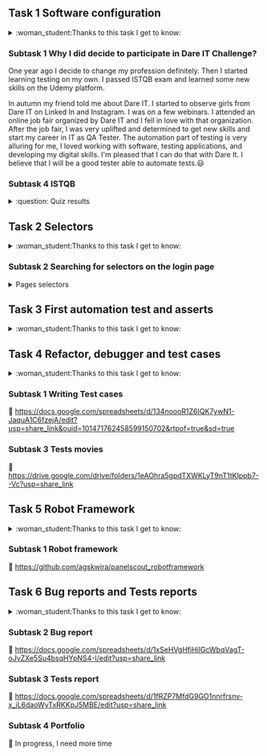 ## Task 1 Software configuration

<details>
<summary>:woman_student:Thanks to this task I get to know:</summary>
	
* Eksploatory tests 
* Necessary Software to automate testing
* How to create Github repository 
* How to clone Github repository
* How to format README file 
</details>

### Subtask 1 Why I did decide to participate in Dare IT Challenge?

One year ago I decide to change my profession definitely. Then I started learning testing on my own. I passed ISTQB exam and learned some new skills
on the Udemy platform.

In autumn my friend told me about Dare IT. I started to observe girls from Dare IT on Linked In and Instagram. 
I was on a few webinars. I attended an online job fair organized by Dare IT and I fell in love with that organization. 
After the job fair, I was very uplifted and determined to get new skills and start my career in IT as QA Tester. 
The automation part of testing is very alluring for me, I loved working with software, testing applications, and developing my digital skills.
I'm pleased that I can do that with Dare It. I believe that I will be a good tester able to automate tests.:smiley:
                                                                                   

### Subtask 4 ISTQB 
<details>
<summary> :question: Quiz results </summary>
:ok:9/14
</details>

## Task 2 Selectors
<details>
<summary>:woman_student:Thanks to this task I get to know:</summary>
	
* What are selectors 
* Where I can find selectors
* How to write xPath selectors
* How to choose the best selectors
</details>

### Subtask 2 Searching for selectors on the login page
 <details>
<summary> Pages selectors</summary>

 - Scouts_Panel_header_xpath
   - //*[@id="__next"]/form/div/div[1]/h5
   - //*[text()="Scouts Panel"]
   - //child::div/h5
 - login_field_xpath
   - //*[@id="__next"]/form/div/div[1]/div[1]/div[1]//input
   - //*[@name="login"]
   - //*[@type="text"]
 - password_field_xpath
   - //*[@id="__next"]/form/div/div[1]/div[2]/div[1]//input
   - //*[@name="password"]
   - //*[@type="password"]
 - sign_in_button_xpath
   - //*[@id="__next"]/form/div/div[2]/button//span
   - //*[@class="MuiButton-label"]
   - //child::div/button//span
 - remind_password_hyperlink_xpath
   - //*[@id="__next"]/form/div/div[1]/a
   - //*[text()="Remind password"]
   - //child::div/a
 - language_listbox_xpath
   - //*[@id="__next"]/form/div/div[2]/div[1]//div
   - //*[@role="button"]
   - //*[@aria-haspopup="listbox"]
	
</details>
	
## Task 3 First automation test and asserts

<details>
<summary>:woman_student:Thanks to this task I get to know:</summary>
	
* PyCharm Framework
* How to click on page elements
* How to fill fields with text
* How to use assert title
* How to run automation test
</details>

## Task 4 Refactor, debugger and test cases

<details>
<summary>:woman_student:Thanks to this task I get to know:</summary>
	
* How to preform code refactor
* How to work with debugger
* How to write test cases
* How to automate website using TC
</details>

 ### Subtask 1 Writing Test cases
 
 :link: https://docs.google.com/spreadsheets/d/134noooR1Z6IQK7ywN1-JaquA1C6fzejA/edit?usp=share_link&ouid=101471762458599150702&rtpof=true&sd=true
 
 ### Subtask 3 Tests movies
 
 :link: https://drive.google.com/drive/folders/1eAOhra5gpdTXWKLyT9nT1tKIppb7--Vc?usp=share_link
 
 ## Task 5  Robot Framework
 
 <details>
<summary>:woman_student:Thanks to this task I get to know:</summary>
	
* What that Smoke Tests 
* How to configure Suit Test
* What is robot framework
* How to generate report 
</details>

### Subtask 1 Robot framework 

:link: https://github.com/agskwira/panelscout_robotframework

## Task 6 Bug reports and Tests reports

 <details>
<summary>:woman_student:Thanks to this task I get to know:</summary>
	
* How to use automated tests to find bugs
* How to write bug report
* How to write a test report
* How to create a portfolio in README file
</details>

### Subtask 2 Bug report

:link: https://docs.google.com/spreadsheets/d/1xSeHVgHfjHilGcWbqVagT-oJvZXe5Su4bsqHYpNS4-I/edit?usp=share_link

### Subtask 3 Tests report

:link: https://docs.google.com/spreadsheets/d/1fRZP7MfdG9GO1nnrfrsnv-x_iL6daoWyTxRKKpJ5MBE/edit?usp=share_link

### Subtask 4 Portfolio

:link: In progress, I need more time
 
